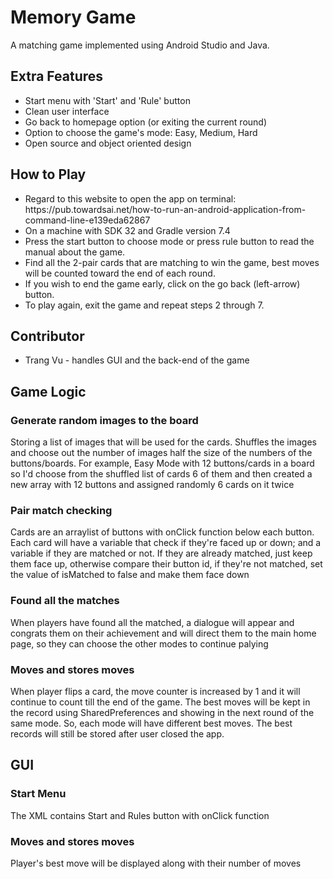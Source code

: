 <h1>Memory Game</h1>
 <p>A matching game implemented using Android Studio and Java.</p>

<h2>Extra Features</h2>
 <p>
  <ul>
 <li>Start menu with 'Start' and 'Rule' button</li>
 <li>Clean user interface</li>
 <li>Go back to homepage option (or exiting the current round)</li>
 <li>Option to choose the game's mode: Easy, Medium, Hard</li>
 <li>Open source and object oriented design</li>
  </ul>
 </p>

<h2>How to Play</h2>
 <ul>
  <li> Regard to this website to open the app on terminal: https://pub.towardsai.net/how-to-run-an-android-application-from-command-line-e139eda62867
</li>    
  <li>On a machine with SDK 32 and Gradle version 7.4</li>  
  <li>Press the start button to choose mode or press rule button to read the manual about the game.</li>
  <li>Find all the 2-pair cards that are matching to win the game, best moves will be counted toward the end of each round.</li>
  <li>If you wish to end the game early, click on the go back (left-arrow) button.</li>
  <li>To play again, exit the game and repeat steps 2 through 7.</li>
 </ul>

<h2>Contributor</h2>
<ul><li>Trang Vu - handles GUI and the back-end of the game</li></ul>

<h2>Game Logic</h2>
<h3>Generate random images to the board</h3>
 <p>Storing a list of images that will be used for the cards. Shuffles the images and choose out the number of images half the size of the numbers of the buttons/boards. For example, Easy Mode with 12 buttons/cards in a board so I'd choose from the shuffled list of cards 6 of them and then created a new array with 12 buttons and assigned randomly 6 cards on it twice</p>

<h3>Pair match checking</h3>
 <p>Cards are an arraylist of buttons with onClick function below each button. Each card will have a variable that check if they're faced up or down; and a variable if they are matched or not. If they are already matched, just keep them face up, otherwise compare their button id, if they're not matched, set the value of isMatched to false and make them face down</p>

<h3>Found all the matches</h3>
<p>When players have found all the matched, a dialogue will appear and congrats them on their achievement and will direct them to the main home page, so they can choose the other modes to continue palying</p>

<h3>Moves and stores moves</h3>
<p>When player flips a card, the move counter is increased by 1 and it will continue to count till the end of the game. The best moves will be kept in the record using SharedPreferences and showing in the next round of the same mode. So, each mode will have different best moves. The best records will still be stored after user closed the app.</p>


<h2>GUI</h2>
<h3>Start Menu</h3>
<p>The XML contains Start and Rules button with onClick function</P>

<h3>Moves and stores moves</h3>
<p>Player's best move will be displayed along with their number of moves</p>
